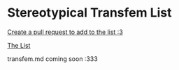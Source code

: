 # Stereotypical Transfem List

[Create a pull request to add to the list :3](https://github.com/NavaShield/transfem-stereotype/compare)

[The List](https://github.com/NavaShield/transfem-stereotype/blob/main/transfems.txt)

transfem.md coming soon :333
